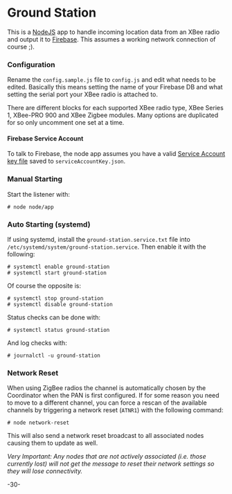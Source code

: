 # Ground Station

This is a [NodeJS](https://nodejs.org) app to handle incoming location data from an XBee radio and output it to [Firebase](https://firebase.google.com).  This assumes a working network connection of course ;).

### Configuration

Rename the `config.sample.js` file to `config.js` and edit what needs to be edited.  Basically this means setting the name of your Firebase DB and what setting the serial port your XBee radio is attached to.

There are different blocks for each supported XBee radio type, XBee Series 1, XBee-PRO 900 and XBee Zigbee modules.  Many options are duplicated for so only uncomment one set at a time.

#### Firebase Service Account

To talk to Firebase, the node app assumes you have a valid [Service Account key file](https://firebase.google.com/docs/server/setup#prerequisites) saved to `serviceAccountKey.json`.

### Manual Starting

Start the listener with:

    # node node/app

### Auto Starting (systemd)

If using systemd, install the `ground-station.service.txt` file into `/etc/systemd/system/ground-station.service`.  Then enable it with the following:

    # systemctl enable ground-station
    # systemctl start ground-station

Of course the opposite is:

    # systemctl stop ground-station
    # systemctl disable ground-station

Status checks can be done with:

    # systemctl status ground-station

And log checks with:

    # journalctl -u ground-station

### Network Reset

When using ZigBee radios the channel is automatically chosen by the Coordinator when the PAN is first configured.  If for some reason you need to move to a different channel, you can force a rescan of the available channels by triggering a network reset (`ATNR1`) with the following command:

    # node network-reset

This will also send a network reset broadcast to all associated nodes causing them to update as well.

_Very Important: Any nodes that are not actively associated (i.e. those currently lost) will not get the message to reset their network settings so they will lose connectivity._

-30-
